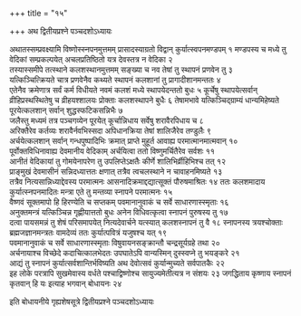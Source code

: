 +++
title = "१५"

+++
अथ द्वितीयप्रश्ने पञ्चदशोऽध्यायः

अथातस्सम्प्रवक्ष्यामि विष्णोस्स्नपनमुत्तमम् प्रासादस्याग्रतो विद्वान् कुर्यात्स्वपनमण्डपम् १
मण्डपस्य च मध्ये तु वेदिकां सम्प्रकल्पयेत् अचलप्रतिष्ठितो यत्र देवस्तत्र न वेदिका २  
तस्यास्समीपे तत्स्थाने कलशस्थानमुत्तमम् सङ्ख्या च नव तेषां तु स्थापनं प्रणवेन तु ३  
यत्किञ्चित्क्रियते चात्र प्रणवेनैव कथ्यते स्थापनं कलशानां तु प्रागादीशानमन्ततः ४  
एतेनैव क्रमेणात्र सर्वं कर्म विधीयते नवमं कलशं मध्ये स्थापयेदन्ततो बुधः ५
कूर्चेषु स्थापयेत्सर्वान् व्रीहिप्रस्थस्थितेषु च व्रीहयश्शालयः प्रोक्ताः कलशस्थापने बुधैः ६
तेषामभावे यत्किञ्चिद्ग्राम्यं धान्यमिहेष्यते पूरयेत्कलशान् सर्वान् शुद्धस्फटिकसन्निभैः ७  
जलैस्तु मध्यमं तत्र पञ्चगव्येन पूरयेत् कूर्चान्निधाय सर्वेषु शरावैरपिधाय च ८  
अरिक्तैरेव कर्तव्यः शरावैर्नवभिस्सदा अपिधानक्रिया तेषां शालिजैरेव तण्डुलैः ९  
अर्चयेत्कलशान् सर्वान् गन्धपुष्पादिभिः क्रमात् प्राप्ते मुहूर्त आवाह्य परमात्मानमात्मवान् १०  
पूर्वोक्तविधिनावाह्य देवमानीय वेदिकाम् अर्चयित्वा ततो विष्णुमर्चितैरेव सर्वशः ११  
आनीतं वेदिकायां तु गोमयेनापरेण तु उपलिप्तेऽक्षतैः कीर्णे शालिभिर्व्रीहिभिश्च तत् १२  
प्राङ्मुखं देवमासीनं सन्निदध्यात्ततः क्षणात् तत्रैव त्वचलस्थाने न चावाहनमिष्यते १३  
तत्रैव नित्यसान्निध्याद्देवस्य परमात्मनः आसनादिक्रमाद्दद्यात्सूक्तं पौरुषमाश्रितः १४
ततः कलशमादाय कुर्यात्स्नपनमादितः मन्त्रा एते तु मन्तव्या स्नापने परमात्मनः १५  
वैष्णवं सूक्तमापो हि हिरण्येति च सप्तकम् पवमानानुवाकं च सर्वे साधारणास्स्मृताः १६  
अनुक्तमन्त्रं यत्किञ्चिन्न गृह्णीयात्ततो बुधः अनेन विधिवत्कृत्वा स्नापनं पुरुषस्य तु १७  
दत्वा पायसमन्नं तु शेषं परिसमापयेत् नित्यदेवार्चने यत्स्यात् कलशस्नापनं तु वै १८
स्नापनस्य त्रयश्चोक्ताः ब्रह्मजज्ञानमन्त्रतः वामदेव्यं ततः कुर्यात्पवित्रं यजुषश्च यत् १९  
पवमानानुवाकं च सर्वे साधारणास्स्मृताः विषुवायनसङ्क्रान्तौ चन्द्रसूर्यग्रहे तथा २०  
अर्चनायाश्च विच्छेदे कदाचित्कालभेदतः उपघातेऽपि वान्यस्मिन् दुस्स्वप्ने तु भयङ्करे २१  
आद्यं तु स्नापनं कुर्यात्सर्वशान्तिर्भविष्यति अथ देवोत्सवं कुर्यान्मुच्यते सर्वपातकैः २२  
इह लोके परत्रापि सुखमेवास्य वर्धते पश्चाद्विष्णोश्च सायुज्यमेतीत्यत्र न संशयः २३
जगद्धिताय कृष्णाय स्नापनं कृतवान् हि यः इत्याह भगवान् बोधायनः २४  

इति बोधायनीये गृह्यशेषसूत्रे द्वितीयप्रश्ने पञ्चदशोऽध्यायः
